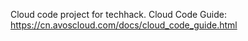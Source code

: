 Cloud code project for techhack. Cloud Code Guide: https://cn.avoscloud.com/docs/cloud_code_guide.html